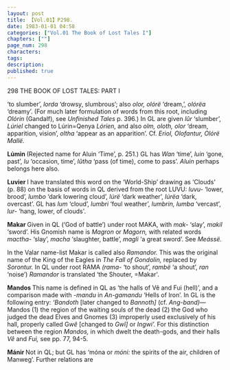 ```yaml
---
layout: post
title: 【Vol.01】P298.
date: 1983-01-01 04:58
categories: ["Vol.01 The Book of Lost Tales I"]
chapters: [""]
page_num: 298
characters: 
tags: 
description: 
published: true
---
```


<p style="text-indent: 0;">
298      THE BOOK OF LOST TALES: PART I
</p>

‘to slumber’, <I>lorda</I> ‘drowsy, slumbrous’; also <I>olor, olórë</I> ‘dream,’, <I>olórëa</I> ‘dreamy’. (For much later formulation of words from this root, including <I>Olórin</I> (Gandalf), see <I>Unfinished Tales</I> p. 396.) In GL are given <I>lûr</I> ‘slumber’, <I>Lúriel</I> changed to Lúrin=Qenya <I>Lórien,</I> and also <I>olm, oloth, olor</I> ‘dream, apparition, vision’, <I>oltha</I> ‘appear as an apparition’. Cf. <I>Eriol, Olofantur, Olórë Mallë.</I>

<B>Lúmin  </B>(Rejected name for Aluin ‘Time’, p. 251.) GL has <I>Wan</I> ‘time’, <I>luin</I> ‘gone, past’, <I>lu</I> ‘occasion, time’, <I>lûtha</I> ‘pass (of time), come to pass’. <I>Aluin</I> perhaps belongs here also.

<B>Luvier   </B>I have translated this word on the ‘World-Ship’ drawing as ‘Clouds' (p. 88) on the basis of words in QL derived from the root LUVU: <I>luvu-</I> ‘lower, brood’, <I>lumbo</I> ‘dark lowering cloud’, <I>lúrë</I> ‘dark weather’, <I>lúrëa</I> ‘dark, overcast’. GL has <I>lum</I> ‘cloud’, <I>lumbri</I> ‘foul weather’, <I>lumbrin, lumba</I> ‘vercast’, <I>lur-</I> ‘hang, lower, of clouds'.

<B>Makar   </B>Given in QL (‘God of battle’) under root MAKA, with <I>mak-</I> ‘slay’, <I>makil</I> ‘sword’. His Gnomish name is <I>Magron</I> or <I>Magorn,</I> with related words <I>mactha-</I> ‘slay’, <I>macha</I> ‘slaughter, battle’, <I>magli</I> ‘a great sword’. See <I>Meássë.</I>

In the Valar name-list Makar is called also <I>Ramandor.</I> This was the original name of the King of the Eagles in <I>The Fall of Gondolin,</I> replaced by <I>Sorontur.</I> In QL under root RAMA <I>(rama-</I> ‘to shout’, <I>rambë</I> ‘a shout’, <I>ran</I> ‘noise’) <I>Ramandor</I> is translated ‘the Shouter, =Makar'.

<B>Mandos  </B>This name is defined in QL as ‘the halls of Vê and Fui (hell)’, and a comparison made with <I>-mandu</I> in <I>An-gamandu</I> ‘Hells of Iron’. In GL is the following entry: <I>‘Bandoth</I> [later changed to <I>Bannoth]</I> (cf. <I>Ang-band)—</I>Mandos (1) the region of the waiting souls of the dead (2) the God who judged the dead Elves and Gnomes (3) improperly used exclusively of his hall, properly called G<I>wê</I> [changed to <I>Gwî]</I> or <I>Ingwi’.</I> For this distinction between the region <I>Mandos,</I> in which dwelt the death-gods, and their halls <I>Vê</I> and <I>Fui,</I> see pp. 77, 94-5.

<B>Mánir  </B>Not in QL; but GL has ‘móna or <I>móni:</I> the spirits of the air, children of Manweg’. Further relations are

